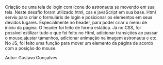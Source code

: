 Criação de uma tela de login com ícone do astronauta se movendo em sua tela.
Neste desafio foram utilizado html, css e javaScript em sua base. 
Html serviu para criar o formulário de login e posicionar os elementos em seus devidos lugares. Especialmente no header, para poder criar o menu de inicio da página. O header foi feito de forma estática.
Já no CSS, foi possível estilizar tudo o que foi feito no Html, adicionar transições ao passar o mouse,ajustar tamanhos, adicionar animação na imagem astronauta e etc. 
No JS, foi feito uma função para mover um elemento da página de acordo com a posição do mouse. 

Autor: Gustavo Gonçalves 

